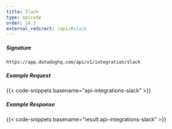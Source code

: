 ```yaml
---
title: Slack
type: apicode
order: 14.3
external_redirect: /api/#slack
---
```


##### Signature

`https://app.datadoghq.com/api/v1/integration/slack`

##### Example Request

{{< code-snippets basename="api-integrations-slack" >}}

##### Example Response

{{< code-snippets basename="result.api-integrations-slack" >}}
